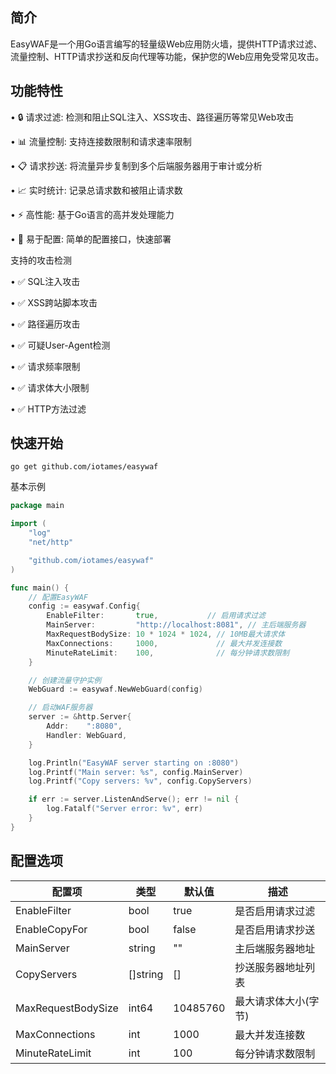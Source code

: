 ## 简介

EasyWAF是一个用Go语言编写的轻量级Web应用防火墙，提供HTTP请求过滤、流量控制、HTTP请求抄送和反向代理等功能，保护您的Web应用免受常见攻击。


## 功能特性

• 🔒 请求过滤: 检测和阻止SQL注入、XSS攻击、路径遍历等常见Web攻击

• 📊 流量控制: 支持连接数限制和请求速率限制

• 📋 请求抄送: 将流量异步复制到多个后端服务器用于审计或分析

• 📈 实时统计: 记录总请求数和被阻止请求数

• ⚡ 高性能: 基于Go语言的高并发处理能力

• 🔧 易于配置: 简单的配置接口，快速部署


支持的攻击检测

• ✅ SQL注入攻击

• ✅ XSS跨站脚本攻击

• ✅ 路径遍历攻击

• ✅ 可疑User-Agent检测

• ✅ 请求频率限制

• ✅ 请求体大小限制

• ✅ HTTP方法过滤


## 快速开始

```
go get github.com/iotames/easywaf
```

基本示例
```go
package main

import (
	"log"
	"net/http"

	"github.com/iotames/easywaf"
)

func main() {
	// 配置EasyWAF
	config := easywaf.Config{
		EnableFilter:       true,           // 启用请求过滤
		MainServer:         "http://localhost:8081", // 主后端服务器
		MaxRequestBodySize: 10 * 1024 * 1024, // 10MB最大请求体
		MaxConnections:     1000,             // 最大并发连接数
		MinuteRateLimit:    100,              // 每分钟请求数限制
	}

	// 创建流量守护实例
	WebGuard := easywaf.NewWebGuard(config)

	// 启动WAF服务器
	server := &http.Server{
		Addr:    ":8080",
		Handler: WebGuard,
	}

	log.Println("EasyWAF server starting on :8080")
	log.Printf("Main server: %s", config.MainServer)
	log.Printf("Copy servers: %v", config.CopyServers)

	if err := server.ListenAndServe(); err != nil {
		log.Fatalf("Server error: %v", err)
	}
}
```


## 配置选项


| 配置项 | 类型 | 默认值 | 描述 |
| --- | --- | --- | --- |
| EnableFilter | bool | true | 是否启用请求过滤 |
| EnableCopyFor | bool | false | 是否启用请求抄送 |
| MainServer | string | "" | 主后端服务器地址 |
| CopyServers | []string | [] | 抄送服务器地址列表 |
| MaxRequestBodySize | int64 | 10485760 | 最大请求体大小(字节) |
| MaxConnections | int | 1000 | 最大并发连接数 |
| MinuteRateLimit | int | 100 | 每分钟请求数限制 |